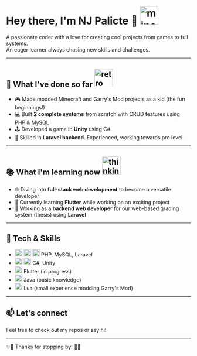 # Hey there, I'm NJ Palicte 👋 <img src="https://media.giphy.com/media/13CoXDiaCcCoyk/giphy.gif" alt="minecraft gif" height="50" />

A passionate coder with a love for creating cool projects from games to full systems.  
An eager learner always chasing new skills and challenges.

---

## 🚀 What I've done so far <img src="https://media3.giphy.com/media/v1.Y2lkPTc5MGI3NjExempldTMwZHd5ZmN2emt0dWI5aHRzMTIzeHJ4bzJpb3M5b2hoM2NoeCZlcD12MV9pbnRlcm5hbF9naWZfYnlfaWQmY3Q9Zw/szaTML0LZFAQa3do7Y/giphy.gif" alt="retro game controller" height="50" /> 

- 🎮 Made modded Minecraft and Garry's Mod projects as a kid (the fun beginnings!)
- 💻 Built **2 complete systems** from scratch with CRUD features using PHP & MySQL  
- 🕹️ Developed a game in **Unity** using C# 
- 🌱 Skilled in **Laravel backend**. Experienced, working towards pro level

---

## 📚 What I'm learning now <img src="https://media0.giphy.com/media/v1.Y2lkPTc5MGI3NjExaTRxMGZpOWpqNjc4ODhucGR3MTE1dWRvbmVqaGl5bDdrMTNzaTVtciZlcD12MV9pbnRlcm5hbF9naWZfYnlfaWQmY3Q9Zw/a5viI92PAF89q/giphy.gif" alt="thinking" height="50">

- 🌐 Diving into **full-stack web development** to become a versatile developer  
- 📱 Currently learning **Flutter** while working on an exciting project
- 💼 Working as a **backend web developer** for our web-based grading system (thesis) using **Laravel**

---

## 🔧 Tech & Skills

- <img src="https://cdn.jsdelivr.net/gh/devicons/devicon/icons/php/php-original.svg" alt="PHP" width="20" height="20" /> <img src="https://cdn.jsdelivr.net/gh/devicons/devicon/icons/mysql/mysql-original.svg" alt="MySQL" width="20" height="20" /> <img src="https://cdn.jsdelivr.net/gh/devicons/devicon/icons/laravel/laravel-original.svg" alt="Laravel" width="20" height="20" /> PHP, MySQL, Laravel  
- <img src="https://cdn.jsdelivr.net/gh/devicons/devicon/icons/csharp/csharp-original.svg" alt="C#" width="20" height="20" /> <img src="https://cdn.jsdelivr.net/gh/devicons/devicon/icons/unity/unity-original.svg" alt="Unity" width="20" height="20" /> C#, Unity  
- <img src="https://cdn.jsdelivr.net/gh/devicons/devicon/icons/flutter/flutter-original.svg" alt="Flutter" width="20" height="20" /> Flutter (in progress)  
- <img src="https://cdn.jsdelivr.net/gh/devicons/devicon/icons/java/java-original.svg" alt="Java" width="20" height="20" /> Java (basic knowledge)  
- <img src="https://cdn.jsdelivr.net/gh/devicons/devicon/icons/lua/lua-original.svg" alt="Lua" width="20" height="20" /> Lua (small experience modding Garry's Mod)


---

## 📫 Let's connect

Feel free to check out my repos or say hi!

---

✨👾 Thanks for stopping by! 👾✨


